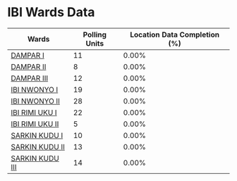 
# IBI Wards Data

| Wards | Polling Units | Location Data Completion (%) |
| ---- | ----- | ------- |
| [DAMPAR I](./wards/19208-dampar-i) | 11 | 0.00% |
| [DAMPAR II](./wards/19209-dampar-ii) | 8 | 0.00% |
| [DAMPAR III](./wards/19210-dampar-iii) | 12 | 0.00% |
| [IBI NWONYO I](./wards/19211-ibi-nwonyo-i) | 19 | 0.00% |
| [IBI NWONYO II](./wards/19212-ibi-nwonyo-ii) | 28 | 0.00% |
| [IBI RIMI UKU I](./wards/19213-ibi-rimi-uku-i) | 22 | 0.00% |
| [IBI RIMI UKU II](./wards/19214-ibi-rimi-uku-ii) | 5 | 0.00% |
| [SARKIN KUDU I](./wards/19215-sarkin-kudu-i) | 10 | 0.00% |
| [SARKIN KUDU II](./wards/19216-sarkin-kudu-ii) | 13 | 0.00% |
| [SARKIN KUDU III](./wards/19217-sarkin-kudu-iii) | 14 | 0.00% |





